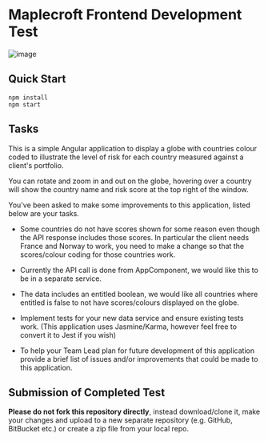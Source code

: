 # Maplecroft Frontend Development Test

![image](https://user-images.githubusercontent.com/43283965/213940871-87d6b2aa-1955-4209-b2c9-c9e80819818a.png)

## Quick Start

```
npm install
npm start
```

## Tasks

This is a simple Angular application to display a globe with countries colour coded to illustrate the level of risk for each country measured against a client's portfolio.

You can rotate and zoom in and out on the globe, hovering over a country will show the country name and risk score at the top right of the window.

You've been asked to make some improvements to this application, listed below are your tasks.

* Some countries do not have scores shown for some reason even though the API response includes those scores. In particular the client needs France and Norway to work, you need to make a change so that the scores/colour coding for those countries work.

* Currently the API call is done from AppComponent, we would like this to be in a separate service.

* The data includes an entitled boolean, we would like all countries where entitled is false to not have scores/colours displayed on the globe.

* Implement tests for your new data service and ensure existing tests work. (This application uses Jasmine/Karma, however feel free to convert it to Jest if you wish)

* To help your Team Lead plan for future development of this application provide a brief list of issues and/or improvements that could be made to this application.

## Submission of Completed Test

**Please do not fork this repository directly**, instead download/clone it, make your changes and upload to a new separate repository (e.g. GitHub, BitBucket etc.) or create a zip file from your local repo.
